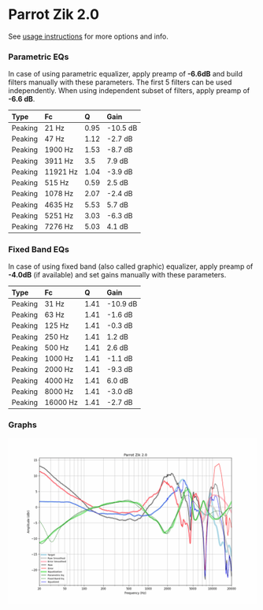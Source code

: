 # Parrot Zik 2.0
See [usage instructions](https://github.com/jaakkopasanen/AutoEq#usage) for more options and info.

### Parametric EQs
In case of using parametric equalizer, apply preamp of **-6.6dB** and build filters manually
with these parameters. The first 5 filters can be used independently.
When using independent subset of filters, apply preamp of **-6.6 dB**.

| Type    | Fc       |    Q | Gain     |
|:--------|:---------|:-----|:---------|
| Peaking | 21 Hz    | 0.95 | -10.5 dB |
| Peaking | 47 Hz    | 1.12 | -2.7 dB  |
| Peaking | 1900 Hz  | 1.53 | -8.7 dB  |
| Peaking | 3911 Hz  | 3.5  | 7.9 dB   |
| Peaking | 11921 Hz | 1.04 | -3.9 dB  |
| Peaking | 515 Hz   | 0.59 | 2.5 dB   |
| Peaking | 1078 Hz  | 2.07 | -2.4 dB  |
| Peaking | 4635 Hz  | 5.53 | 5.7 dB   |
| Peaking | 5251 Hz  | 3.03 | -6.3 dB  |
| Peaking | 7276 Hz  | 5.03 | 4.1 dB   |

### Fixed Band EQs
In case of using fixed band (also called graphic) equalizer, apply preamp of **-4.0dB**
(if available) and set gains manually with these parameters.

| Type    | Fc       |    Q | Gain     |
|:--------|:---------|:-----|:---------|
| Peaking | 31 Hz    | 1.41 | -10.9 dB |
| Peaking | 63 Hz    | 1.41 | -1.6 dB  |
| Peaking | 125 Hz   | 1.41 | -0.3 dB  |
| Peaking | 250 Hz   | 1.41 | 1.2 dB   |
| Peaking | 500 Hz   | 1.41 | 2.6 dB   |
| Peaking | 1000 Hz  | 1.41 | -1.1 dB  |
| Peaking | 2000 Hz  | 1.41 | -9.3 dB  |
| Peaking | 4000 Hz  | 1.41 | 6.0 dB   |
| Peaking | 8000 Hz  | 1.41 | -3.0 dB  |
| Peaking | 16000 Hz | 1.41 | -2.7 dB  |

### Graphs
![](./Parrot%20Zik%202.0.png)